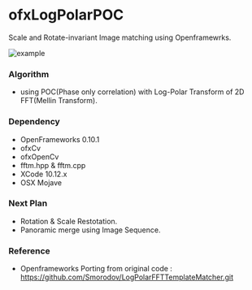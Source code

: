 # ofxLogPolarPOC
Scale and Rotate-invariant Image matching using Openframewrks.

![ example]( https://github.com/bemoregt/ofxLogPolarPOC/blob/master/test2.png "example")

### Algorithm
- using POC(Phase only correlation) with Log-Polar Transform of 2D FFT(Mellin Transform).

### Dependency
- OpenFrameworks 0.10.1
- ofxCv
- ofxOpenCv
- fftm.hpp & fftm.cpp
- XCode 10.12.x
- OSX Mojave

### Next Plan
- Rotation & Scale Restotation.
- Panoramic merge using Image Sequence. 

### Reference
- Openframeworks Porting from original code : https://github.com/Smorodov/LogPolarFFTTemplateMatcher.git
